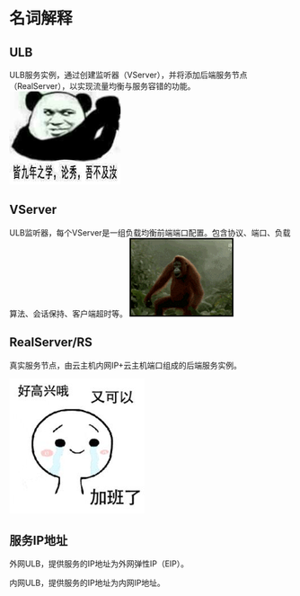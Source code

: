 # 名词解释

## ULB

ULB服务实例，通过创建监听器（VServer），并将添加后端服务节点（RealServer），以实现流量均衡与服务容错的功能。
![](/images/同九，吾不及汝秀.jpg)

## VServer

ULB监听器，每个VServer是一组负载均衡前端端口配置。包含协议、端口、负载算法、会话保持、客户端超时等。
![](/images/今天星期五.gif)
## RealServer/RS

真实服务节点，由云主机内网IP+云主机端口组成的后端服务实例。

![](/images/真好，又可以加班了.gif)

## 服务IP地址

外网ULB，提供服务的IP地址为外网弹性IP（EIP）。

内网ULB，提供服务的IP地址为内网IP地址。



